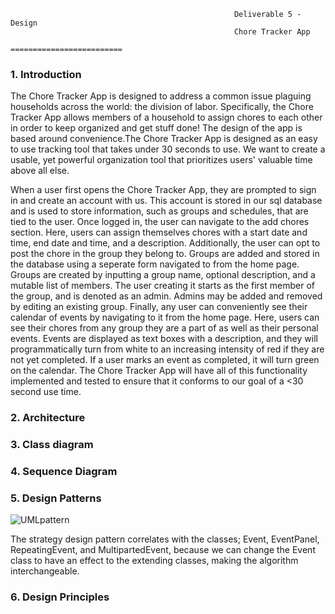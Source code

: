 
                                        	          Deliverable 5 - Design
                                                      Chore Tracker App
                                                   =========================

<h3>1. Introduction </h3>
The Chore Tracker App is designed to address a common issue plaguing households across the world: the division of labor. Specifically, the Chore Tracker App allows members of a household to assign chores to each other in order to keep organized and get stuff done! The design of the app is based around convenience.The Chore Tracker App is designed as an easy to use tracking tool that takes under 30 seconds to use. We want to create a usable, yet powerful organization tool that prioritizes users' valuable time above all else.

When a user first opens the Chore Tracker App, they are prompted to sign in and create an account with us. This account is stored in our sql database and is used to store information, such as groups and schedules, that are tied to the user. Once logged in, the user can navigate to the add chores section. Here, users can assign themselves chores with a start date and time, end date and time, and a description. Additionally, the user can opt to post the chore in the group they belong to. Groups are added and stored in the database using a seperate form navigated to from the home page. Groups are created by inputting a group name, optional description, and a mutable list of members. The user creating it starts as the first member of the group, and is denoted as an admin. Admins may be added and removed by editing an existing group. Finally, any user can conveniently see their calendar of events by navigating to it from the home page. Here, users can see their chores from any group they are a part of as well as their personal events. Events are displayed as text boxes with a description, and they will programmatically turn from white to an increasing intensity of red if they are not yet completed. If a user marks an event as completed, it will turn green on the calendar. The Chore Tracker App will have all of this functionality implemented and tested to ensure that it conforms to our goal of a <30 second use time. 


<h3>2. Architecture </h3>

<h3>3. Class diagram </h3>

<h3>4. Sequence Diagram </h3>

<h3>5. Design Patterns </h3>

 ![UMLpattern](https://github.com/zachspiel/ChoreTrackerApp/blob/master/Image%20Resources/behavioral-stag-uml.png)
 
 The strategy design pattern correlates with the classes; Event, EventPanel, RepeatingEvent, and MultipartedEvent, because we can change the Event class to have an effect to the extending classes, making the algorithm interchangeable. 

<h3>6. Design Principles </h3>
